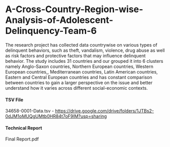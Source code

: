 # A-Cross-Country-Region-wise-Analysis-of-Adolescent-Delinquency-Team-6

The research project has collected data countrywise on various types of delinquent behaviors, such as theft, vandalism, violence, drug abuse as well as risk factors and protective factors that may influence delinquent behavior. The study includes 31 countries and our grouped it into 6 clusters namely Anglo-Saxon countries, Northern European countries, Western European countries,, Mediterranean countries, Latin American countries, Eastern and Central European countries and has constant comparison between countries to gain a larger perspective on the issue and better understand how it varies across different social-economic contexts.

#### TSV File
34658-0001-Data.tsv - https://drive.google.com/drive/folders/1JTBs2-0dJM1oMUQgUMtb0HR84t7oF9lM?usp=sharing

#### Technical Report
Final Report.pdf
